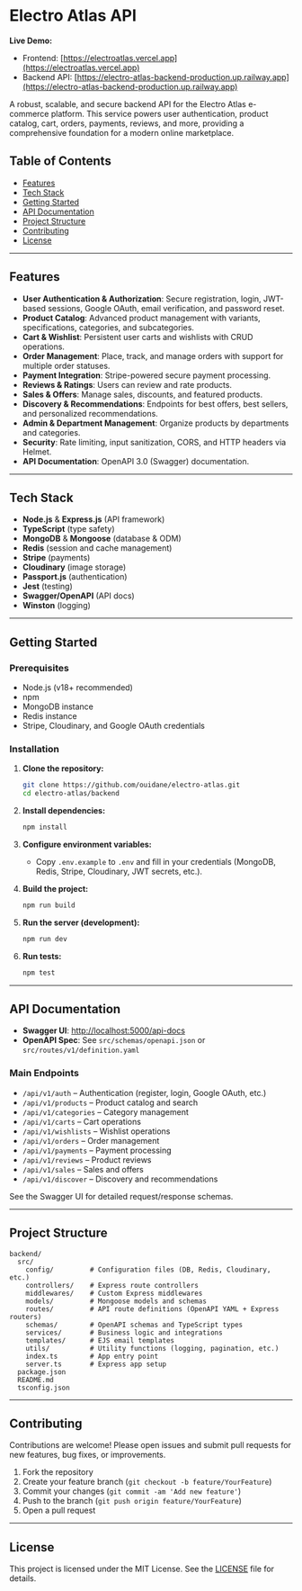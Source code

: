 # Electro Atlas API

**Live Demo:**
- Frontend: [https://electroatlas.vercel.app](https://electroatlas.vercel.app)
- Backend API: [https://electro-atlas-backend-production.up.railway.app](https://electro-atlas-backend-production.up.railway.app)

A robust, scalable, and secure backend API for the Electro Atlas e-commerce platform. This service powers user authentication, product catalog, cart, orders, payments, reviews, and more, providing a comprehensive foundation for a modern online marketplace.

## Table of Contents

- [Features](#features)
- [Tech Stack](#tech-stack)
- [Getting Started](#getting-started)
- [API Documentation](#api-documentation)
- [Project Structure](#project-structure)
- [Contributing](#contributing)
- [License](#license)

---

## Features

- **User Authentication & Authorization**: Secure registration, login, JWT-based sessions, Google OAuth, email verification, and password reset.
- **Product Catalog**: Advanced product management with variants, specifications, categories, and subcategories.
- **Cart & Wishlist**: Persistent user carts and wishlists with CRUD operations.
- **Order Management**: Place, track, and manage orders with support for multiple order statuses.
- **Payment Integration**: Stripe-powered secure payment processing.
- **Reviews & Ratings**: Users can review and rate products.
- **Sales & Offers**: Manage sales, discounts, and featured products.
- **Discovery & Recommendations**: Endpoints for best offers, best sellers, and personalized recommendations.
- **Admin & Department Management**: Organize products by departments and categories.
- **Security**: Rate limiting, input sanitization, CORS, and HTTP headers via Helmet.
- **API Documentation**: OpenAPI 3.0 (Swagger) documentation.

---

## Tech Stack

- **Node.js** & **Express.js** (API framework)
- **TypeScript** (type safety)
- **MongoDB** & **Mongoose** (database & ODM)
- **Redis** (session and cache management)
- **Stripe** (payments)
- **Cloudinary** (image storage)
- **Passport.js** (authentication)
- **Jest** (testing)
- **Swagger/OpenAPI** (API docs)
- **Winston** (logging)

---

## Getting Started

### Prerequisites

- Node.js (v18+ recommended)
- npm
- MongoDB instance
- Redis instance
- Stripe, Cloudinary, and Google OAuth credentials

### Installation

1. **Clone the repository:**
   ```bash
   git clone https://github.com/ouidane/electro-atlas.git
   cd electro-atlas/backend
   ```

2. **Install dependencies:**
   ```bash
   npm install
   ```

3. **Configure environment variables:**
   - Copy `.env.example` to `.env` and fill in your credentials (MongoDB, Redis, Stripe, Cloudinary, JWT secrets, etc.).

4. **Build the project:**
   ```bash
   npm run build
   ```

5. **Run the server (development):**
   ```bash
   npm run dev
   ```

6. **Run tests:**
   ```bash
   npm test
   ```

---

## API Documentation

- **Swagger UI**: [http://localhost:5000/api-docs](http://localhost:5000/api-docs)
- **OpenAPI Spec**: See `src/schemas/openapi.json` or `src/routes/v1/definition.yaml`

### Main Endpoints

- `/api/v1/auth` – Authentication (register, login, Google OAuth, etc.)
- `/api/v1/products` – Product catalog and search
- `/api/v1/categories` – Category management
- `/api/v1/carts` – Cart operations
- `/api/v1/wishlists` – Wishlist operations
- `/api/v1/orders` – Order management
- `/api/v1/payments` – Payment processing
- `/api/v1/reviews` – Product reviews
- `/api/v1/sales` – Sales and offers
- `/api/v1/discover` – Discovery and recommendations

See the Swagger UI for detailed request/response schemas.

---

## Project Structure

```
backend/
  src/
    config/         # Configuration files (DB, Redis, Cloudinary, etc.)
    controllers/    # Express route controllers
    middlewares/    # Custom Express middlewares
    models/         # Mongoose models and schemas
    routes/         # API route definitions (OpenAPI YAML + Express routers)
    schemas/        # OpenAPI schemas and TypeScript types
    services/       # Business logic and integrations
    templates/      # EJS email templates
    utils/          # Utility functions (logging, pagination, etc.)
    index.ts        # App entry point
    server.ts       # Express app setup
  package.json
  README.md
  tsconfig.json
```

---

## Contributing

Contributions are welcome! Please open issues and submit pull requests for new features, bug fixes, or improvements.

1. Fork the repository
2. Create your feature branch (`git checkout -b feature/YourFeature`)
3. Commit your changes (`git commit -am 'Add new feature'`)
4. Push to the branch (`git push origin feature/YourFeature`)
5. Open a pull request

---

## License

This project is licensed under the MIT License. See the [LICENSE](../LICENSE) file for details.
